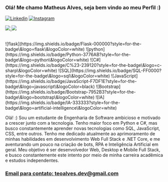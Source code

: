 ### Olá! Me chamo Matheus Alves, seja bem vindo ao meu Perfil :)
[![Linkedin](https://img.shields.io/badge/LinkedIn-0077B5?style=for-the-badge\&logo=linkedin\&logoColor=white)](https://www.linkedin.com/in/teoalvesdev)
[![Instagram](https://img.shields.io/badge/Instagram-E4405F?style=for-the-badge\&logo=instagram\&logoColor=white)](https://www.instagram.com/theusalvesp)

[![](https://github-readme-stats.vercel.app/api?username=Theus-Alves\&show_icons=true\&theme=radical\&include_all_commits=true\&count_private=true) ![](https://github-readme-stats.vercel.app/api/top-langs/?username=Theus-Alves\&layout=compact\&langs_count=7\&theme=radical)](https://github.com/Theus-Alves)

<br>
![flask](https://img.shields.io/badge/Flask-000000?style=for-the-badge\&logo=flask\&logoColor=white) ![python](https://img.shields.io/badge/Python-3776AB?style=for-the-badge\&logo=python\&logoColor=white)  ![C#](https://img.shields.io/badge/C%23-239120?style=for-the-badge\&logo=c-sharp\&logoColor=white) ![SQL](https://img.shields.io/badge/SQL-FF0000?style=for-the-badge\&logo=sql\&logoColor=white)
![JavaScript](https://img.shields.io/badge/JavaScript-F7DF1E?style=for-the-badge\&logo=javascript\&logoColor=black) ![Bootstrap](https://img.shields.io/badge/Bootstrap-7952B3?style=for-the-badge\&logo=bootstrap\&logoColor=white) ![IA](https://img.shields.io/badge/IA-333333?style=for-the-badge\&logo=artificial-intelligence\&logoColor=white)

Olá! :) Sou um estudante de Engenharia de Software ambicioso e motivado a crescer junto com a tecnologia. Tenho maior foco em Python e C#, mas busco constantemente aprender novas tecnologias como SQL, JavaScript, CSS, entre outros.
Tenho me dedicado atualmente ao aprimoramento de minhas habilidades em desenvolvimento Web Full Stack e .NET Core, e me aventurando um pouco na criação de bots, RPA e Inteligência Artificial em geral.
Meu objetivo é ser desenvolvedor Web, Desktop e Mobile Full Stack, e busco constantemente este intento por meio de minha carreira acadêmica e estudos independentes.

### [Email para contato: ](https://github.com/Theus-Alves)[teoalves.dev@gmail.com](mailto:teoalves.dev@gmail.com)
